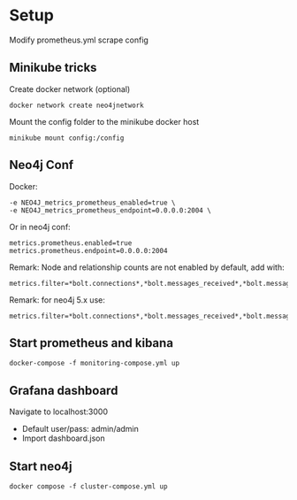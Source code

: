 # Setup

Modify prometheus.yml scrape config

## Minikube tricks
Create docker network (optional)
```shell
docker network create neo4jnetwork
```

Mount the config folder to the minikube docker host
```shell
minikube mount config:/config
```

## Neo4j Conf

Docker:
```parameters
-e NEO4J_metrics_prometheus_enabled=true \
-e NEO4J_metrics_prometheus_endpoint=0.0.0.0:2004 \
```

Or in neo4j conf:
```parameters
metrics.prometheus.enabled=true
metrics.prometheus.endpoint=0.0.0.0:2004
```

Remark: Node and relationship counts are not enabled by default, add with:
```parameters
metrics.filter=*bolt.connections*,*bolt.messages_received*,*bolt.messages_started*,*dbms.pool.bolt.free,*dbms.pool.bolt.total_size,*dbms.pool.bolt.total_used,*dbms.pool.bolt.used_heap,*causal_clustering.core.is_leader,*causal_clustering.core.last_leader_message,*causal_clustering.core.replication_attempt,*causal_clustering.core.replication_fail,*check_point.duration,*check_point.total_time,*cypher.replan_events,*ids_in_use*,*pool.transaction.*.total_used,*pool.transaction.*.used_heap,*pool.transaction.*.used_native,*store.size*,*transaction.active_read,*transaction.active_write,*transaction.committed*,*transaction.last_committed_tx_id,*transaction.peak_concurrent,*transaction.rollbacks*,*page_cache.hit*,*page_cache.page_faults,*page_cache.usage_ratio,*vm.file.descriptors.count,*vm.gc.time.*,*vm.heap.used,*vm.memory.buffer.direct.used,*vm.memory.pool.g1_eden_space,*vm.memory.pool.g1_old_gen,*vm.pause_time,*vm.thread*,*db.query.execution*,*.neo4j.count.relationship,*.neo4j.count.node
```

Remark: for neo4j 5.x use:
```parameters
metrics.filter=*bolt.connections*,*bolt.messages_received*,*bolt.messages_started*,*dbms.pool.bolt.free,*dbms.pool.bolt.total_size,*dbms.pool.bolt.total_used,*dbms.pool.bolt.used_heap,*cluster.core.is_leader,*cluster.core.last_leader_message,*cluster.core.replication_attempt,*cluster.core.replication_fail,*cluster.core.last_applied,*cluster.core.last_appended,*check_point.duration,*check_point.total_time,*cypher.replan_events,*ids_in_use*,*pool.transaction.*.total_used,*pool.transaction.*.used_heap,*pool.transaction.*.used_native,*store.size*,*transaction.active_read,*transaction.active_write,*transaction.committed*,*transaction.last_committed_tx_id,*transaction.peak_concurrent,*transaction.rollbacks*,*page_cache.hit*,*page_cache.page_faults,*page_cache.usage_ratio,*vm.file.descriptors.count,*vm.gc.time.*,*vm.heap.used,*vm.memory.buffer.direct.used,*vm.memory.pool.g1_eden_space,*vm.memory.pool.g1_old_gen,*vm.pause_time,*vm.thread*,*db.query.execution*,*.neo4j.count.relationship,*.neo4j.count.node
```


## Start prometheus and kibana
```shell
docker-compose -f monitoring-compose.yml up
```

## Grafana dashboard

Navigate to localhost:3000 
- Default user/pass: admin/admin
- Import dashboard.json


## Start neo4j
```shell
docker compose -f cluster-compose.yml up
```
